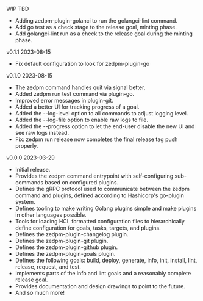 WIP  TBD

 * Adding zedpm-plugin-golanci to run the golangci-lint command.
 * Add go test as a check stage to the release goal, minting phase.
 * Add golangci-lint run as a check to the release goal during the minting phase.

v0.1.1  2023-08-15

 * Fix default configuration to look for zedpm-plugin-go

v0.1.0  2023-08-15

 * The zedpm command handles quit via signal better.
 * Added zedpm run test command via plugin-go.
 * Improved error messages in plugin-git.
 * Added a better UI for tracking progress of a goal.
 * Added the --log-level option to all commands to adjust logging level.
 * Added the --log-file option to enable raw logs to file.
 * Added the --progress option to let the end-user disable the new UI and see 
   raw logs instead.
 * Fix: zedpm run release now completes the final release tag push properly.

v0.0.0  2023-03-29

 * Initial release.
 * Provides the zedpm command entrypoint with self-configuring sub-commands
   based on configured plugins.
 * Defines the gRPC protocol used to communicate between the zedpm command and
   plugins, defined according to Hashicorp's go-plugin system.
 * Defines tooling to make writing Golang plugins simple and make plugins in
   other languages possible.
 * Tools for loading HCL formatted configuration files to hierarchically define
   configuration for goals, tasks, targets, and plugins.
 * Defines the zedpm-plugin-changelog plugin.
 * Defines the zedpm-plugin-git plugin.
 * Defines the zedpm-plugin-github plugin.
 * Defines the zedpm-plugin-goals plugin.
 * Defines the following goals: build, deploy, generate, info, init, install,
   lint, release, request, and test.
 * Implements parts of the info and lint goals and a reasonably complete release
   goal.
 * Provides documentation and design drawings to point to the future.
 * And so much more!

